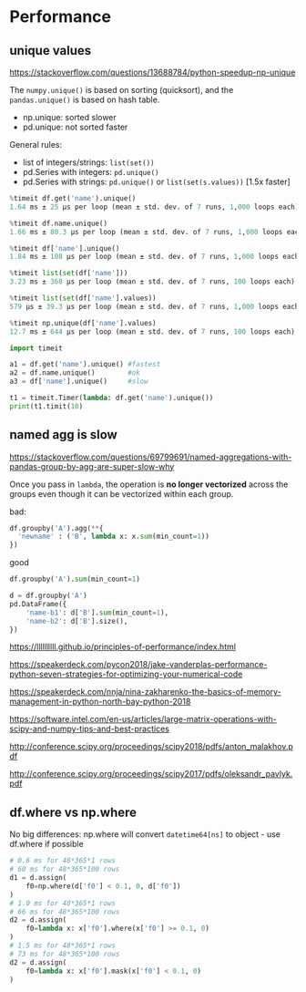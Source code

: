 # Performance

## unique values
https://stackoverflow.com/questions/13688784/python-speedup-np-unique

The `numpy.unique()` is based on sorting (quicksort), and the `pandas.unique()` is based on hash table.
- np.unique: sorted slower
- pd.unique: not sorted faster

General rules:
- list of integers/strings: `list(set())`
- pd.Series with integers: `pd.unique()`
- pd.Series with strings: `pd.unique()` or `list(set(s.values))` [1.5x faster]

```py
%timeit df.get('name').unique() 
1.64 ms ± 25 µs per loop (mean ± std. dev. of 7 runs, 1,000 loops each)

%timeit df.name.unique()    
1.66 ms ± 80.3 µs per loop (mean ± std. dev. of 7 runs, 1,000 loops each)

%timeit df['name'].unique()  
1.84 ms ± 108 µs per loop (mean ± std. dev. of 7 runs, 1,000 loops each)

%timeit list(set(df['name']))
3.23 ms ± 368 µs per loop (mean ± std. dev. of 7 runs, 100 loops each)

%timeit list(set(df['name'].values))
579 µs ± 39.3 µs per loop (mean ± std. dev. of 7 runs, 1,000 loops each)

%timeit np.unique(df['name'].values)
12.7 ms ± 644 µs per loop (mean ± std. dev. of 7 runs, 100 loops each)
```

```py
import timeit

a1 = df.get('name').unique() #fastest
a2 = df.name.unique()        #ok
a3 = df['name'].unique()     #slow

t1 = timeit.Timer(lambda: df.get('name').unique())
print(t1.timit(10)
```

## named agg is slow
https://stackoverflow.com/questions/69799691/named-aggregations-with-pandas-group-by-agg-are-super-slow-why

Once you pass in `lambda`, the operation is **no longer vectorized** across the groups even though it can be vectorized within each group.

bad:
```py
df.groupby('A').agg(**{
  'newname' : ('B', lambda x: x.sum(min_count=1))
})
```

good
```py
df.groupby('A').sum(min_count=1)

d = df.groupby('A')
pd.DataFrame({
    'name-b1': d['B'].sum(min_count=1),
    'name-b2': d['B'].size(),
})
```

https://llllllllll.github.io/principles-of-performance/index.html

https://speakerdeck.com/pycon2018/jake-vanderplas-performance-python-seven-strategies-for-optimizing-your-numerical-code

https://speakerdeck.com/nnja/nina-zakharenko-the-basics-of-memory-management-in-python-north-bay-python-2018

https://software.intel.com/en-us/articles/large-matrix-operations-with-scipy-and-numpy-tips-and-best-practices

http://conference.scipy.org/proceedings/scipy2018/pdfs/anton_malakhov.pdf

http://conference.scipy.org/proceedings/scipy2017/pdfs/oleksandr_pavlyk.pdf


## df.where vs np.where
No big differences: np.where will convert `datetime64[ns]` to object - use df.where if possible
```py
# 0.6 ms for 48*365*1 rows
# 60 ms for 48*365*100 rows
d1 = d.assign(
    f0=np.where(d['f0'] < 0.1, 0, d['f0'])
)
# 1.0 ms for 48*365*1 rows
# 66 ms for 48*365*100 rows
d2 = d.assign(
    f0=lambda x: x['f0'].where(x['f0'] >= 0.1, 0)
)
# 1.5 ms for 48*365*1 rows
# 73 ms for 48*365*100 rows
d2 = d.assign(
    f0=lambda x: x['f0'].mask(x['f0'] < 0.1, 0)
)
```
